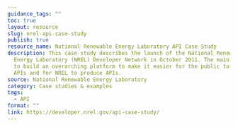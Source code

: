 ```yaml
---
guidance_tags: ""
toc: true
layout: resource
slug: nrel-api-case-study
publish: true
resource_name: National Renewable Energy Laboratory API Case Study
description: This case study describes the launch of the National Renewable
  Energy Laboratory (NREL) Developer Network in October 2011. The main goal was
  to build an overarching platform to make it easier for the public to use NREL
  APIs and for NREL to produce APIs.
source: National Renewable Energy Laboratory
category: Case studies & examples
tags:
  - API
format: ""
link: https://developer.nrel.gov/api-case-study/
---
```

